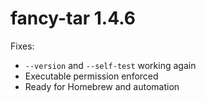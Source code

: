 # fancy-tar 1.4.6

Fixes:
- `--version` and `--self-test` working again
- Executable permission enforced
- Ready for Homebrew and automation